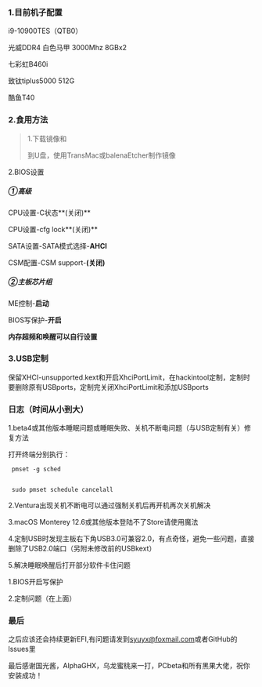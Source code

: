 ### **1.目前机子配置**

i9-10900TES（QTB0）

光威DDR4 白色马甲 3000Mhz 8GBx2

七彩虹B460i

致钛tiplus5000 512G

酷鱼T40

### **2.食用方法**

> 1.下载镜像和
>
> [EFI]: https://github.com/syu2021/hackintosh-CVN-B460i-EFI/releases
>
> 到U盘，使用TransMac或balenaEtcher制作镜像

2.BIOS设置

##### ①高级

CPU设置-C状态**(关闭)**

CPU设置-cfg lock**(关闭)**

SATA设置-SATA模式选择-**AHCI**

CSM配置-CSM support-**(关闭)**

##### ②主板芯片组

ME控制-**启动**

BIOS写保护-**开启**

**内存超频和唤醒可以自行设置**

### 3.USB定制

保留XHCI-unsupported.kext和开启XhciPortLimit，在hackintool定制，定制时要删除原有USBports，定制完关闭XhciPortLimit和添加USBports

### 日志（时间从小到大）

1.beta4或其他版本睡眠问题或睡眠失败、关机不断电问题（与USB定制有关）修复方法

打开终端分别执行：

```
 pmset -g sched
 
 
 sudo pmset schedule cancelall
```

2.Ventura出现关机不断电可以通过强制关机后再开机再次关机解决

3.macOS Monterey 12.6或其他版本登陆不了Store请使用魔法

4.定制USB时发现主板右下角USB3.0可兼容2.0，有点奇怪，避免一些问题，直接删除了USB2.0端口（另附未修改前的USBkext）

5.解决睡眠唤醒后打开部分软件卡住问题

1.BIOS开启写保护

2.定制问题（在上面）

### 最后

之后应该还会持续更新EFI,有问题请发到[syuyx@foxmail.com](mailto:syuyx@foxmail.com)或者GitHub的lssues里 

最后感谢国光酱，AlphaGHX，乌龙蜜桃来一打，PCbeta和所有黑果大佬，祝你安装成功！

